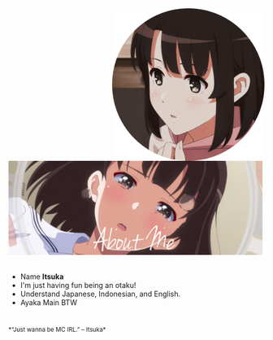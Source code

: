 <div>
<img src="./profile-photo.png" width="300" align="right" />
<br/>
<img src="./about-me.png" width="500" />
<br/>
<br/>
  
- Name **Itsuka**
- I'm just having fun being an otaku!
- Understand Japanese, Indonesian, and English.
- Ayaka Main BTW

<br/>
<sub> *“Just wanna be MC IRL.” – Itsuka* </sub>
<br/>
<img scr="./banner.jpeg" width="400" />
<br/>
<br/>
